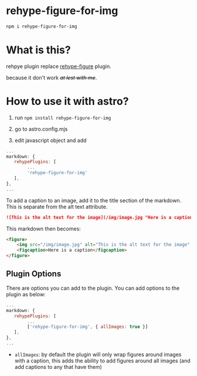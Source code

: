 # rehype-figure-for-img

```bash
npm i rehype-figure-for-img
```

# What is this?

rehpye plugin replace [rehype-figure](https://github.com/josestg/rehype-figure) plugin.

because it don't work ~~*at lest with me*~~.

# How to use it with astro?

1. run `npm install rehype-figure-for-img`

2. go to astro.config.mjs 

3. edit javascript object and add 
```js
...
markdown: {
   rehypePlugins: [
        ...
        'rehype-figure-for-img'
   ],
},
...
```

To add a caption to an image, add it to the title section of the markdown. This is separate from the alt text attribute.

```md
![This is the alt text for the image](/img/image.jpg "Here is a caption")
```
This markdown then becomes:
```html
<figure>
    <img src="/img/image.jpg" alt="This is the alt text for the image" />
    <figcaption>Here is a caption</figcaption>
</figure>
```

## Plugin Options

There are options you can add to the plugin. You can add options to the plugin as below:

```js
...
markdown: {
   rehypePlugins: [
        ...
        ['rehype-figure-for-img', { allImages: true }]
   ],
},
...
```

- `allImages`: by default the plugin will only wrap figures around images with a caption, this adds the ability to add figures around all images (and add captions to any that have them)
